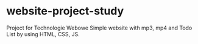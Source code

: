 # website-project-study
Project for Technologie Webowe
Simple website with mp3, mp4 and Todo List by using HTML, CSS, JS.
